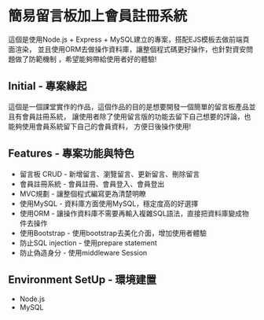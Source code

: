 
# 簡易留言板加上會員註冊系統
這個是使用Node.js + Express + MySQL建立的專案，搭配EJS模板去做前端頁面渲染，
並且使用ORM去做操作資料庫，讓整個程式碼更好操作，也針對資安問題做了防範機制
，希望能夠帶給使用者好的體驗!
## Initial - 專案緣起
這個是一個課堂實作的作品，這個作品的目的是想要開發一個簡單的留言板產品並且有會員註冊系統，
讓使用者除了使用留言版的功能去留下自己想要的評論，也能夠使用會員系統留下自己的會員資料，
方便日後操作使用!
## Features - 專案功能與特色
* 留言板 CRUD - 新增留言、瀏覽留言、更新留言、刪除留言
* 會員註冊系統 - 會員註冊、會員登入、會員登出
* MVC規劃 - 讓整個程式編寫更為清楚明瞭
* 使用MySQL - 資料庫方面使用MySQL，穩定度高的好選擇
* 使用ORM - 讓操作資料庫不需要再輸入複雜SQL語法，直接把資料庫變成物件去操作
* 使用Bootstrap - 使用bootstrap去美化介面，增加使用者體驗
* 防止SQL injection - 使用prepare statement
* 防止偽造身分 - 使用middleware Session
## Environment SetUp - 環境建置
* Node.js
* MySQL



